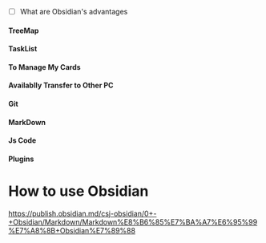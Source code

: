 - [ ]  What are Obsidian's advantages
#### TreeMap
#### TaskList
#### To Manage My Cards
#### Availablly  Transfer to Other PC
#### Git
#### MarkDown
#### Js Code
#### Plugins
# How to use Obsidian
https://publish.obsidian.md/csj-obsidian/0+-+Obsidian/Markdown/Markdown%E8%B6%85%E7%BA%A7%E6%95%99%E7%A8%8B+Obsidian%E7%89%88